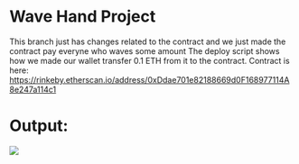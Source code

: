# Wave Hand Project
This branch just has changes related to the contract and we just made the contract pay everyne who waves some amount
The deploy script shows how we made our wallet transfer 0.1 ETH from it to the contract.
Contract is here: https://rinkeby.etherscan.io/address/0xDdae701e82188669d0F168977114A8e247a114c1

# Output:
<img src="https://i.imgur.com/auDivcd.png">
